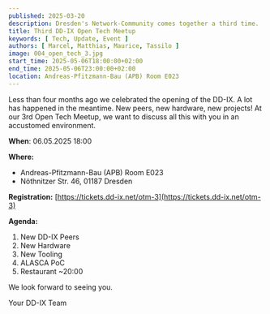 ```yaml
---
published: 2025-03-20
description: Dresden's Network-Community comes together a third time.
title: Third DD-IX Open Tech Meetup
keywords: [ Tech, Update, Event ]
authors: [ Marcel, Matthias, Maurice, Tassilo ]
image: 004_open_tech_3.jpg
start_time: 2025-05-06T18:00:00+02:00
end_time: 2025-05-06T23:00:00+02:00
location: Andreas-Pfitzmann-Bau (APB) Room E023
---
```


Less than four months ago we celebrated the opening of the DD-IX. A lot has happened in the meantime. New peers, new hardware, new projects! At our 3rd Open Tech Meetup, we want to discuss all this with you in an accustomed environment.

**When**: 06.05.2025 18:00

**Where:**

  - Andreas-Pfitzmann-Bau (APB) Room E023
  - Nöthnitzer Str. 46, 01187 Dresden

**Registration:** [https://tickets.dd-ix.net/otm-3](https://tickets.dd-ix.net/otm-3)

**Agenda:**

1. New DD-IX Peers
2. New Hardware
3. New Tooling
4. ALASCA PoC
5. Restaurant ~20:00

We look forward to seeing you.

Your DD-IX Team
